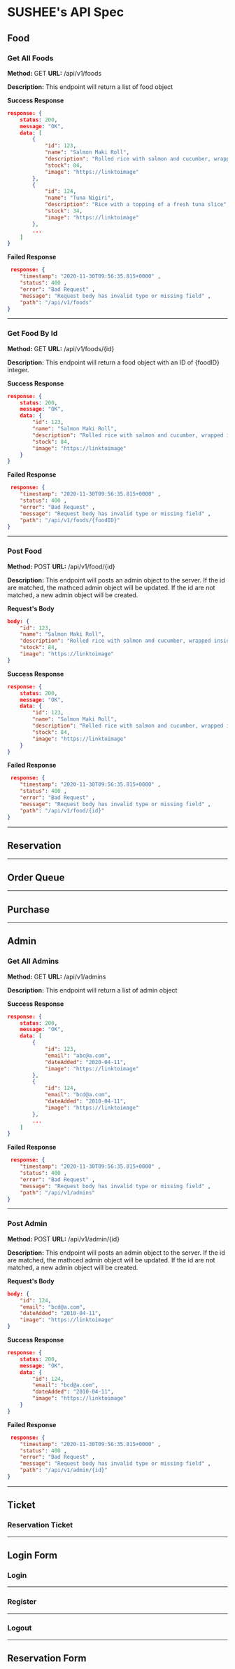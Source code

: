 # SUSHEE's API Spec
## Food
### Get All Foods
**Method:** GET
**URL:** /api/v1/foods

**Description:** 
This endpoint will return a list of food object

**Success Response**
```json
response: {
	status: 200,
	message: "OK",
	data: [
		{
			"id": 123,
			"name": "Salmon Maki Roll",
			"description": "Rolled rice with salmon and cucumber, wrapped inside a nori maki",
			"stock": 84,
			"image": "https://linktoimage"
		},
		{
			"id": 124,
			"name": "Tuna Nigiri",
			"description": "Rice with a topping of a fresh tuna slice",
			"stock": 34,
			"image": "https://linktoimage"
		},
		...
	]
}
```

**Failed Response**   
```json
 response: {
	"timestamp": "2020-11-30T09:56:35.815+0000" ,
	"status": 400 ,
	"error": "Bad Request" ,
	"message": "Request body has invalid type or missing field" ,
	"path": "/api/v1/foods"
}
```
---
### Get Food By Id
**Method:** GET
**URL:** /api/v1/foods/{id}

**Description:** 
This endpoint will return a food object with an ID of {foodID} integer.

**Success Response**
```json
response: {
	status: 200,
	message: "OK",
	data: {
		"id": 123,
		"name": "Salmon Maki Roll",
		"description": "Rolled rice with salmon and cucumber, wrapped inside a nori maki",
		"stock": 84,
		"image": "https://linktoimage"
	}
}
```

**Failed Response**   
```json
 response: {
	"timestamp": "2020-11-30T09:56:35.815+0000" ,
	"status": 400 ,
	"error": "Bad Request" ,
	"message": "Request body has invalid type or missing field" ,
	"path": "/api/v1/foods/{foodID}"
}
```
---
### Post Food
**Method:** POST
**URL:** /api/v1/food/{id}

**Description:** 
This endpoint will posts an admin object to the server. If the id are matched, the mathced admin object will be updated. If the id are not matched, a new admin object will be created.

**Request's Body**
```json
body: {
	"id": 123,
	"name": "Salmon Maki Roll",
	"description": "Rolled rice with salmon and cucumber, wrapped inside a nori maki",
	"stock": 84,
	"image": "https://linktoimage"
}
```

**Success Response**
```json
response: {
	status: 200,
	message: "OK",
	data: {
		"id": 123,
		"name": "Salmon Maki Roll",
		"description": "Rolled rice with salmon and cucumber, wrapped inside a nori maki",
		"stock": 84,
		"image": "https://linktoimage"
	}
}
```

**Failed Response**   
```json
 response: {
	"timestamp": "2020-11-30T09:56:35.815+0000" ,
	"status": 400 ,
	"error": "Bad Request" ,
	"message": "Request body has invalid type or missing field" ,
	"path": "/api/v1/food/{id}"
}
```
---
## Reservation
---
## Order Queue
---
## Purchase
---
## Admin
### Get All Admins
**Method:** GET
**URL:** /api/v1/admins

**Description:** 
This endpoint will return a list of admin object

**Success Response**
```json
response: {
	status: 200,
	message: "OK",
	data: [
		{
			"id": 123,
			"email": "abc@a.com",
			"dateAdded": "2020-04-11",
			"image": "https://linktoimage"
		},
		{
			"id": 124,
			"email": "bcd@a.com",
			"dateAdded": "2010-04-11",
			"image": "https://linktoimage"
		},
		...
	]
}
```

**Failed Response**   
```json
 response: {
	"timestamp": "2020-11-30T09:56:35.815+0000" ,
	"status": 400 ,
	"error": "Bad Request" ,
	"message": "Request body has invalid type or missing field" ,
	"path": "/api/v1/admins"
}
```
---
### Post Admin
**Method:** POST
**URL:** /api/v1/admin/{id}

**Description:** 
This endpoint will posts an admin object to the server. If the id are matched, the mathced admin object will be updated. If the id are not matched, a new admin object will be created.

**Request's Body**
```json
body: {
	"id": 124,
	"email": "bcd@a.com",
	"dateAdded": "2010-04-11",
	"image": "https://linktoimage"
}
```

**Success Response**
```json
response: {
	status: 200,
	message: "OK",
	data: {
		"id": 124,
		"email": "bcd@a.com",
		"dateAdded": "2010-04-11",
		"image": "https://linktoimage"
	}
}
```

**Failed Response**   
```json
 response: {
	"timestamp": "2020-11-30T09:56:35.815+0000" ,
	"status": 400 ,
	"error": "Bad Request" ,
	"message": "Request body has invalid type or missing field" ,
	"path": "/api/v1/admin/{id}"
}
```
---
## Ticket
### Reservation Ticket
---
## Login Form
### Login
---
### Register
---
### Logout
---
## Reservation Form